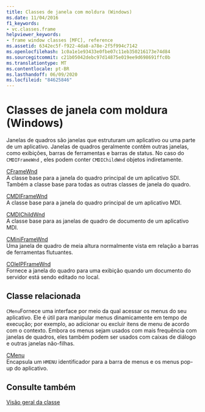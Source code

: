 ```yaml
---
title: Classes de janela com moldura (Windows)
ms.date: 11/04/2016
f1_keywords:
- vc.classes.frame
helpviewer_keywords:
- frame window classes [MFC], reference
ms.assetid: 6342ec5f-f922-4da8-a78e-2f5f994c7142
ms.openlocfilehash: 1c0a1e1e93433e0fbe07c11eb350216173e74d84
ms.sourcegitcommit: c21b05042debc97d14875e019ee9d698691ffc0b
ms.translationtype: MT
ms.contentlocale: pt-BR
ms.lasthandoff: 06/09/2020
ms.locfileid: "84625846"
---
```

# <a name="frame-window-classes-windows"></a>Classes de janela com moldura (Windows)

Janelas de quadros são janelas que estruturam um aplicativo ou uma parte de um aplicativo. Janelas de quadros geralmente contêm outras janelas, como exibições, barras de ferramentas e barras de status. No caso do `CMDIFrameWnd` , eles podem conter `CMDIChildWnd` objetos indiretamente.

[CFrameWnd](reference/cframewnd-class.md)<br/>
A classe base para a janela do quadro principal de um aplicativo SDI. Também a classe base para todas as outras classes de janela do quadro.

[CMDIFrameWnd](reference/cmdiframewnd-class.md)<br/>
A classe base para a janela do quadro principal de um aplicativo MDI.

[CMDIChildWnd](reference/cmdichildwnd-class.md)<br/>
A classe base para as janelas de quadro de documento de um aplicativo MDI.

[CMiniFrameWnd](reference/cminiframewnd-class.md)<br/>
Uma janela de quadro de meia altura normalmente vista em relação a barras de ferramentas flutuantes.

[COleIPFrameWnd](reference/coleipframewnd-class.md)<br/>
Fornece a janela do quadro para uma exibição quando um documento do servidor está sendo editado no local.

## <a name="related-class"></a>Classe relacionada

`CMenu`Fornece uma interface por meio da qual acessar os menus do seu aplicativo. Ele é útil para manipular menus dinamicamente em tempo de execução; por exemplo, ao adicionar ou excluir itens de menu de acordo com o contexto. Embora os menus sejam usados com mais frequência com janelas de quadros, eles também podem ser usados com caixas de diálogo e outras janelas não-filhas.

[CMenu](reference/cmenu-class.md)<br/>
Encapsula um `HMENU` identificador para a barra de menus e os menus pop-up do aplicativo.

## <a name="see-also"></a>Consulte também

[Visão geral da classe](class-library-overview.md)
